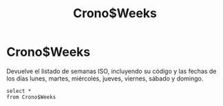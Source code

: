 ﻿---
SidebarGroup: index-time-views
title: Crono$Weeks
Autogenerated: true
---

# Crono$Weeks

Devuelve el listado de semanas ISO, incluyendo su código y las fechas de los días lunes, martes, miércoles, jueves, viernes, sábado y domingo.

```
select *
from Crono$Weeks
```
